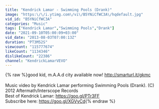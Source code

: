 ```yaml
---
title: "Kendrick Lamar - Swimming Pools (Drank)"
image: "https:\/\/i.ytimg.com\/vi\/B5YNiCfWC3A\/hqdefault.jpg"
vid_id: "B5YNiCfWC3A"
categories: "Music"
tags: ["Kendrick Lamar","Swimming Pools","Drank"]
date: "2021-09-10T05:00:09+03:00"
vid_date: "2013-08-03T07:00:13Z"
duration: "PT3M52S"
viewcount: "115777674"
likeCount: "1134346"
dislikeCount: "22386"
channel: "KendrickLamarVEVO"
---
```

{% raw %}good kid, m.A.A.d city available now! <a rel="nofollow" target="blank" href="http://smarturl.it/gkmc">http://smarturl.it/gkmc</a> <br /><br />Music video by Kendrick Lamar performing Swimming Pools (Drank). (C) 2012 Aftermath/Interscope Records<br />Best of Kendrick Lamar: <a rel="nofollow" target="blank" href="https://goo.gl/PTr3FF">https://goo.gl/PTr3FF</a><br />Subscribe here: <a rel="nofollow" target="blank" href="https://goo.gl/XGVyCd">https://goo.gl/XGVyCd</a>{% endraw %}
